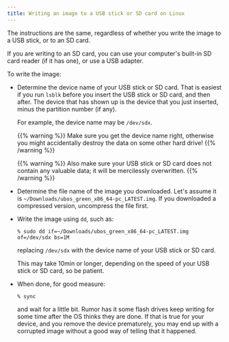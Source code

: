 ```yaml
---
title: Writing an image to a USB stick or SD card on Linux
---
```


The instructions are the same, regardless of whether you write the image to a
USB stick, or to an SD card.

If you are writing to an SD card, you can use your computer's built-in SD card
reader (if it has one), or use a USB adapter.

To write the image:

* Determine the device name of your USB stick or SD card. That is easiest if you
  run ``lsblk`` before you insert the USB stick or SD card, and then after. The
  device that has shown up is the device that you just inserted, minus the partition
  number (if any).

  For example, the device name may be ``/dev/sdx``.

  {{% warning %}}
  Make sure you get the device name right, otherwise you might accidentally
  destroy the data on some other hard drive!
  {{% /warning %}}

  {{% warning %}}
  Also make sure your USB stick or SD card does not contain any valuable data; it
  will be mercilessly overwritten.
  {{% /warning %}}

* Determine the file name of the image you downloaded. Let's assume it is
  ``~/Downloads/ubos_green_x86_64-pc_LATEST.img``. If you downloaded a compressed
  version, uncompress the file first.

* Write the image using ``dd``, such as:

  ```
  % sudo dd if=~/Downloads/ubos_green_x86_64-pc_LATEST.img of=/dev/sdx bs=1M
  ```

  replacing ``/dev/sdx`` with the device name of your USB stick or SD card.

  This may take 10min or longer, depending on the speed of your USB stick or
  SD card, so be patient.

* When done, for good measure:

  ```
  % sync
  ```

  and wait for a little bit. Rumor has it some flash drives keep writing for some
  time after the OS thinks they are done. If that is true for your device, and you
  remove the device prematurely, you may end up with a corrupted image without a good
  way of telling that it happened.

